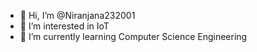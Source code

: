 - 👋 Hi, I’m @Niranjana232001
- 👀 I’m interested in IoT
- 🌱 I’m currently learning Computer Science Engineering



<!---
Niranjana232001/Niranjana232001 is a ✨ special ✨ repository because its `README.md` (this file) appears on your GitHub profile.
You can click the Preview link to take a look at your changes.
--->

